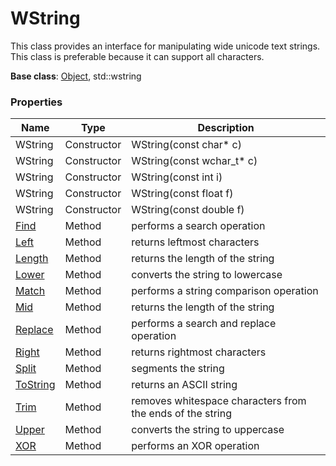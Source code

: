 # WString #
This class provides an interface for manipulating wide unicode text strings. This class is preferable because it can support all characters.

**Base class**: [Object](Object.md), std::wstring

### Properties ###

| Name | Type | Description |
|---|---|---|
| WString | Constructor | WString(const char* c) |
| WString | Constructor | WString(const wchar_t* c) |
| WString | Constructor | WString(const int i) |
| WString | Constructor | WString(const float f) |
| WString | Constructor | WString(const double f) |
| [Find](WString_Find.md) | Method | performs a search operation |
| [Left](WString_Left.md) | Method | returns leftmost characters |
| [Length](WString_Length.md) | Method | returns the length of the string |
| [Lower](WString_Lower.md) | Method | converts the string to lowercase |
| [Match](WString_Match.md) | Method | performs a string comparison operation |
| [Mid](WString_Mid.md) | Method | returns the length of the string |
| [Replace](WString_Replace.md) | Method | performs a search and replace operation |
| [Right](WString_Right.md) | Method | returns rightmost characters |
| [Split](WString_Split.md) | Method | segments the string |
| [ToString](WString_ToString.md) | Method | returns an ASCII string |
| [Trim](WString_Trim.md) | Method | removes whitespace characters from the ends of the string |
| [Upper](WString_Upper.md) | Method | converts the string to uppercase |
| [XOR](WString_XOR.md) | Method | performs an XOR operation |
